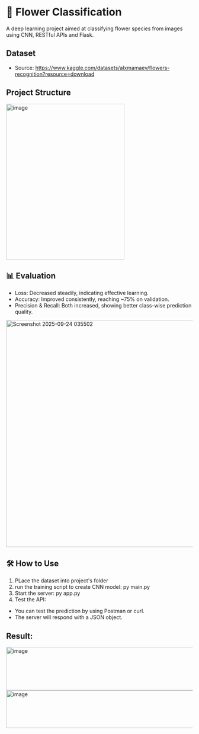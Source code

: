 # 🌸 Flower Classification
A deep learning project aimed at classifying flower species from images using CNN, RESTful APIs and Flask.

## Dataset
- Source: https://www.kaggle.com/datasets/alxmamaev/flowers-recognition?resource=download

## Project Structure

<img width="319" height="421" alt="image" src="https://github.com/user-attachments/assets/0079b58b-28ed-4145-87eb-86ed837f0736" />

## 📊 Evaluation
- Loss: Decreased steadily, indicating effective learning.
- Accuracy: Improved consistently, reaching ~75% on validation.
- Precision & Recall: Both increased, showing better class-wise prediction quality.
<img width="1062" height="613" alt="Screenshot 2025-09-24 035502" src="https://github.com/user-attachments/assets/1b298ac2-0977-4d59-8271-73175cbacb93" />

## 🛠️ How to Use
1. PLace the dataset into project's folder
2. run the training script to create CNN model: py main.py
3. Start the server: py app.py
4. Test the API:
- You can test the prediction by using Postman or curl.
- The server will respond with a JSON object.

## Result:

<img width="928" height="117" alt="image" src="https://github.com/user-attachments/assets/9f746e3e-4143-4725-9469-a9e4f470fb72" />

<img width="872" height="102" alt="image" src="https://github.com/user-attachments/assets/47ff2d29-76ae-46ac-b138-49adf0ec966c" />

